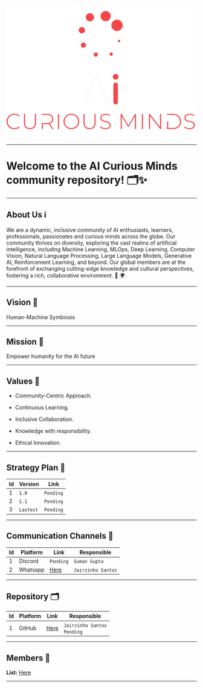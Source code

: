 ![AI Curious Minds](General/Logos/FullLogo/500x500/AICM_FullLogo_RedWhite-500x500.png)

---

# Welcome to the AI Curious Minds community repository! 🗂️✨

---

## About Us ℹ️

We are a dynamic, inclusive community of AI enthusiasts, learners, professionals, passionates and curious minds across the globe. Our community thrives on diversity, exploring the vast realms of artificial intelligence, including Machine Learning, MLOps, Deep Learning, Computer Vision, Natural Language Processing, Large Language Models, Generative AI, Reinforcement Learning, and beyond. Our global members are at the forefront of exchanging cutting-edge knowledge and cultural perspectives, fostering a rich, collaborative environment. 💼 🌍

---

##  Vision 🔭

Human-Machine Symbiosis​

--- 

##  Mission 🚀

Empower humanity for the AI future​

--- 

##  Values 🌱

- Community-Centric Approach.​

- Continuous Learning.​

- Inclusive Collaboration.​

- Knowledge with responsibility.​

- Ethical Innovation.

---

## Strategy Plan 📅

| Id | Version | Link |
| --- | --- | --- |
| 1 | `1.0` | `Pending` |
| 2 | `1.1` | `Pending` |
| 3 | `Lastest` | `Pending` |

---

## Communication Channels 📢

| Id | Platform | Link | Responsible |
| --- | --- | --- | --- |
| 1 | Discord | `Pending` | `Suman Gupta` |
| 2 | Whatsapp | [Here](https://chat.whatsapp.com/GcoLPpQV58gICfub8JJhGW) | `Jairzinho Santos` |

---

## Repository 🗂️

| Id | Platform | Link | Responsible |
| --- | --- | --- | --- |
| 1 | GitHub | [Here](https://github.com/aicuriousminds/SPARTANS.git) | `Jairzinho Santos` <br> `Pending` |

---

## Members 👥

**List:** [Here](General/Members/README.md)

---
